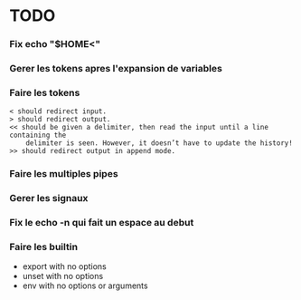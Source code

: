 # TODO

### Fix echo "$HOME<"
### Gerer les tokens apres l'expansion de variables
### Faire les tokens
	< should redirect input.
	> should redirect output.
	<< should be given a delimiter, then read the input until a line containing the
		delimiter is seen. However, it doesn’t have to update the history!
	>> should redirect output in append mode.
### Faire les multiples pipes

### Gerer les signaux

### Fix le echo -n qui fait un espace au debut

### Faire les builtin
- export with no options
- unset with no options
-  env with no options or arguments

